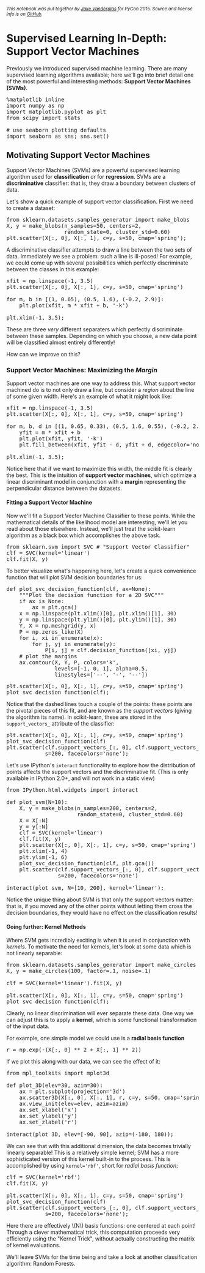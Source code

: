 <small><i>This notebook was put together by [Jake Vanderplas](http://www.vanderplas.com) for PyCon 2015. Source and license info is on [GitHub](https://github.com/jakevdp/sklearn_pycon2015/).</i></small>

# Supervised Learning In-Depth: Support Vector Machines

Previously we introduced supervised machine learning.
There are many supervised learning algorithms available; here we'll go into brief detail one of the most powerful and interesting methods: **Support Vector Machines (SVMs)**.

<pre data-code-language="python"
     data-executable="true"
     data-type="programlisting">
%matplotlib inline
import numpy as np
import matplotlib.pyplot as plt
from scipy import stats

# use seaborn plotting defaults
import seaborn as sns; sns.set()
</pre>

## Motivating Support Vector Machines

Support Vector Machines (SVMs) are a powerful supervised learning algorithm used for **classification** or for **regression**. SVMs are a **discriminative** classifier: that is, they draw a boundary between clusters of data.

Let's show a quick example of support vector classification. First we need to create a dataset:

<pre data-code-language="python"
     data-executable="true"
     data-type="programlisting">
from sklearn.datasets.samples_generator import make_blobs
X, y = make_blobs(n_samples=50, centers=2,
                  random_state=0, cluster_std=0.60)
plt.scatter(X[:, 0], X[:, 1], c=y, s=50, cmap='spring');
</pre>

A discriminative classifier attempts to draw a line between the two sets of data. Immediately we see a problem: such a line is ill-posed! For example, we could come up with several possibilities which perfectly discriminate between the classes in this example:

<pre data-code-language="python"
     data-executable="true"
     data-type="programlisting">
xfit = np.linspace(-1, 3.5)
plt.scatter(X[:, 0], X[:, 1], c=y, s=50, cmap='spring')

for m, b in [(1, 0.65), (0.5, 1.6), (-0.2, 2.9)]:
    plt.plot(xfit, m * xfit + b, '-k')

plt.xlim(-1, 3.5);
</pre>

These are three *very* different separaters which perfectly discriminate between these samples. Depending on which you choose, a new data point will be classified almost entirely differently!

How can we improve on this?

### Support Vector Machines: Maximizing the *Margin*

Support vector machines are one way to address this.
What support vector machined do is to not only draw a line, but consider a *region* about the line of some given width.  Here's an example of what it might look like:

<pre data-code-language="python"
     data-executable="true"
     data-type="programlisting">
xfit = np.linspace(-1, 3.5)
plt.scatter(X[:, 0], X[:, 1], c=y, s=50, cmap='spring')

for m, b, d in [(1, 0.65, 0.33), (0.5, 1.6, 0.55), (-0.2, 2.9, 0.2)]:
    yfit = m * xfit + b
    plt.plot(xfit, yfit, '-k')
    plt.fill_between(xfit, yfit - d, yfit + d, edgecolor='none', color='#AAAAAA', alpha=0.4)

plt.xlim(-1, 3.5);
</pre>

Notice here that if we want to maximize this width, the middle fit is clearly the best.
This is the intuition of **support vector machines**, which optimize a linear discriminant model in conjunction with a **margin** representing the perpendicular distance between the datasets.

#### Fitting a Support Vector Machine

Now we'll fit a Support Vector Machine Classifier to these points. While the mathematical details of the likelihood model are interesting, we'll let you read about those elsewhere. Instead, we'll just treat the scikit-learn algorithm as a black box which accomplishes the above task.

<pre data-code-language="python"
     data-executable="true"
     data-type="programlisting">
from sklearn.svm import SVC # "Support Vector Classifier"
clf = SVC(kernel='linear')
clf.fit(X, y)
</pre>

To better visualize what's happening here, let's create a quick convenience function that will plot SVM decision boundaries for us:

<pre data-code-language="python"
     data-executable="true"
     data-type="programlisting">
def plot_svc_decision_function(clf, ax=None):
    """Plot the decision function for a 2D SVC"""
    if ax is None:
        ax = plt.gca()
    x = np.linspace(plt.xlim()[0], plt.xlim()[1], 30)
    y = np.linspace(plt.ylim()[0], plt.ylim()[1], 30)
    Y, X = np.meshgrid(y, x)
    P = np.zeros_like(X)
    for i, xi in enumerate(x):
        for j, yj in enumerate(y):
            P[i, j] = clf.decision_function([xi, yj])
    # plot the margins
    ax.contour(X, Y, P, colors='k',
               levels=[-1, 0, 1], alpha=0.5,
               linestyles=['--', '-', '--'])
</pre>

<pre data-code-language="python"
     data-executable="true"
     data-type="programlisting">
plt.scatter(X[:, 0], X[:, 1], c=y, s=50, cmap='spring')
plot_svc_decision_function(clf);
</pre>

Notice that the dashed lines touch a couple of the points: these points are the pivotal pieces of this fit, and are known as the *support vectors* (giving the algorithm its name).
In scikit-learn, these are stored in the ``support_vectors_`` attribute of the classifier:

<pre data-code-language="python"
     data-executable="true"
     data-type="programlisting">
plt.scatter(X[:, 0], X[:, 1], c=y, s=50, cmap='spring')
plot_svc_decision_function(clf)
plt.scatter(clf.support_vectors_[:, 0], clf.support_vectors_[:, 1],
            s=200, facecolors='none');
</pre>

Let's use IPython's ``interact`` functionality to explore how the distribution of points affects the support vectors and the discriminative fit.
(This is only available in IPython 2.0+, and will not work in a static view)

<pre data-code-language="python"
     data-executable="true"
     data-type="programlisting">
from IPython.html.widgets import interact

def plot_svm(N=10):
    X, y = make_blobs(n_samples=200, centers=2,
                      random_state=0, cluster_std=0.60)
    X = X[:N]
    y = y[:N]
    clf = SVC(kernel='linear')
    clf.fit(X, y)
    plt.scatter(X[:, 0], X[:, 1], c=y, s=50, cmap='spring')
    plt.xlim(-1, 4)
    plt.ylim(-1, 6)
    plot_svc_decision_function(clf, plt.gca())
    plt.scatter(clf.support_vectors_[:, 0], clf.support_vectors_[:, 1],
                s=200, facecolors='none')

interact(plot_svm, N=[10, 200], kernel='linear');
</pre>

Notice the unique thing about SVM is that only the support vectors matter: that is, if you moved any of the other points without letting them cross the decision boundaries, they would have no effect on the classification results!

#### Going further: Kernel Methods

Where SVM gets incredibly exciting is when it is used in conjunction with *kernels*.
To motivate the need for kernels, let's look at some data which is not linearly separable:

<pre data-code-language="python"
     data-executable="true"
     data-type="programlisting">
from sklearn.datasets.samples_generator import make_circles
X, y = make_circles(100, factor=.1, noise=.1)

clf = SVC(kernel='linear').fit(X, y)

plt.scatter(X[:, 0], X[:, 1], c=y, s=50, cmap='spring')
plot_svc_decision_function(clf);
</pre>

Clearly, no linear discrimination will ever separate these data.
One way we can adjust this is to apply a **kernel**, which is some functional transformation of the input data.

For example, one simple model we could use is a **radial basis function**

<pre data-code-language="python"
     data-executable="true"
     data-type="programlisting">
r = np.exp(-(X[:, 0] ** 2 + X[:, 1] ** 2))
</pre>

If we plot this along with our data, we can see the effect of it:

<pre data-code-language="python"
     data-executable="true"
     data-type="programlisting">
from mpl_toolkits import mplot3d

def plot_3D(elev=30, azim=30):
    ax = plt.subplot(projection='3d')
    ax.scatter3D(X[:, 0], X[:, 1], r, c=y, s=50, cmap='spring')
    ax.view_init(elev=elev, azim=azim)
    ax.set_xlabel('x')
    ax.set_ylabel('y')
    ax.set_zlabel('r')

interact(plot_3D, elev=[-90, 90], azip=(-180, 180));
</pre>

We can see that with this additional dimension, the data becomes trivially linearly separable!
This is a relatively simple kernel; SVM has a more sophisticated version of this kernel built-in to the process. This is accomplished by using ``kernel='rbf'``, short for *radial basis function*:

<pre data-code-language="python"
     data-executable="true"
     data-type="programlisting">
clf = SVC(kernel='rbf')
clf.fit(X, y)

plt.scatter(X[:, 0], X[:, 1], c=y, s=50, cmap='spring')
plot_svc_decision_function(clf)
plt.scatter(clf.support_vectors_[:, 0], clf.support_vectors_[:, 1],
            s=200, facecolors='none');
</pre>

Here there are effectively <span class="math-tex" data-type="tex">\\(N\\)</span> basis functions: one centered at each point! Through a clever mathematical trick, this computation proceeds very efficiently using the "Kernel Trick", without actually constructing the matrix of kernel evaluations.

We'll leave SVMs for the time being and take a look at another classification algorithm: Random Forests.
